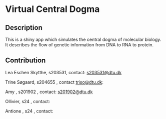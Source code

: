 # Virtual Central Dogma 

## Description
This is a shiny app which simulates the central dogma of molecular biology. It describes 
the flow of genetic information from DNA to RNA to protein. 

## Contribution
Lea Eschen Skytthe, s203531, contact: s203531@dtu.dk

Trine Søgaard, s204655 , contact triso@dtu.dk: 

Amy , s201902 , contact: s201902@dtu.dk

Ollivier, s24 , contact:

Antione , s24 , contact: 
